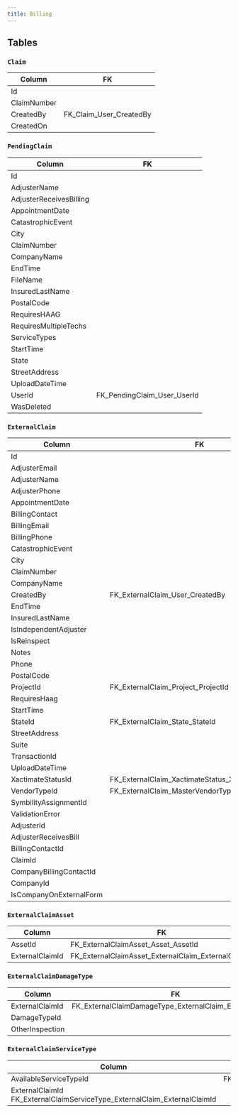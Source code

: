 ```yaml
---
title: Billing
---
```


## Tables

### `Claim`

| Column      | FK                      |
| ----------- | ----------------------- |
| Id          |                         |
| ClaimNumber |                         |
| CreatedBy   | FK_Claim_User_CreatedBy |
| CreatedOn   |                         |

### `PendingClaim`

| Column                  | FK                          |
| ----------------------- | --------------------------- |
| Id                      |                             |
| AdjusterName            |                             |
| AdjusterReceivesBilling |                             |
| AppointmentDate         |                             |
| CatastrophicEvent       |                             |
| City                    |                             |
| ClaimNumber             |                             |
| CompanyName             |                             |
| EndTime                 |                             |
| FileName                |                             |
| InsuredLastName         |                             |
| PostalCode              |                             |
| RequiresHAAG            |                             |
| RequiresMultipleTechs   |                             |
| ServiceTypes            |                             |
| StartTime               |                             |
| State                   |                             |
| StreetAddress           |                             |
| UploadDateTime          |                             |
| UserId                  | FK_PendingClaim_User_UserId |
| WasDeleted              |                             |

### `ExternalClaim`


| Column                  | FK                                                 |
| ----------------------- | -------------------------------------------------- |
| Id                      |                                                    |
| AdjusterEmail           |                                                    |
| AdjusterName            |                                                    |
| AdjusterPhone           |                                                    |
| AppointmentDate         |                                                    |
| BillingContact          |                                                    |
| BillingEmail            |                                                    |
| BillingPhone            |                                                    |
| CatastrophicEvent       |                                                    |
| City                    |                                                    |
| ClaimNumber             |                                                    |
| CompanyName             |                                                    |
| CreatedBy               | FK_ExternalClaim_User_CreatedBy                    |
| EndTime                 |                                                    |
| InsuredLastName         |                                                    |
| IsIndependentAdjuster   |                                                    |
| IsReinspect             |                                                    |
| Notes                   |                                                    |
| Phone                   |                                                    |
| PostalCode              |                                                    |
| ProjectId               | FK_ExternalClaim_Project_ProjectId                 |
| RequiresHaag            |                                                    |
| StartTime               |                                                    |
| StateId                 | FK_ExternalClaim_State_StateId                     |
| StreetAddress           |                                                    |
| Suite                   |                                                    |
| TransactionId           |                                                    |
| UploadDateTime          |                                                    |
| XactimateStatusId       | FK_ExternalClaim_XactimateStatus_XactimateStatusId |
| VendorTypeId            | FK_ExternalClaim_MasterVendorType_VendorTypeId     |
| SymbilityAssignmentId   |                                                    |
| ValidationError         |                                                    |
| AdjusterId              |                                                    |
| AdjusterReceivesBill    |                                                    |
| BillingContactId        |                                                    |
| ClaimId                 |                                                    |
| CompanyBillingContactId |                                                    |
| CompanyId               |                                                    |
| IsCompanyOnExternalForm |                                                    |

### `ExternalClaimAsset`

| Column          | FK                                                  |
| --------------- | --------------------------------------------------- |
| AssetId         | FK_ExternalClaimAsset_Asset_AssetId                 |
| ExternalClaimId | FK_ExternalClaimAsset_ExternalClaim_ExternalClaimId |

### `ExternalClaimDamageType`

| Column          | FK                                                       |
| --------------- | -------------------------------------------------------- |
| ExternalClaimId | FK_ExternalClaimDamageType_ExternalClaim_ExternalClaimId |
| DamageTypeId    |                                                          |
| OtherInspection |                                                          |

### `ExternalClaimServiceType`

| Column                                                                    | FK                                                                      |
| ------------------------------------------------------------------------- | ----------------------------------------------------------------------- |
| AvailableServiceTypeId                                                    | FK_ExternalClaimServiceType_AvailableServiceType_AvailableServiceTypeId |
| ExternalClaimId FK_ExternalClaimServiceType_ExternalClaim_ExternalClaimId |
